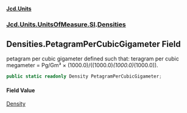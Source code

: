 #### [Jcd.Units](index 'index')
### [Jcd.Units.UnitsOfMeasure.SI](Jcd.Units.UnitsOfMeasure.SI 'Jcd.Units.UnitsOfMeasure.SI').[Densities](Densities 'Jcd.Units.UnitsOfMeasure.SI.Densities')

## Densities.PetagramPerCubicGigameter Field

petagram per cubic gigameter defined such that: teragram per cubic megameter = Pg/Gm³ ×
(1000.0)/((1000.0)*(1000.0)*(1000.0)).

```csharp
public static readonly Density PetagramPerCubicGigameter;
```

#### Field Value
[Density](Density 'Jcd.Units.UnitTypes.Density')